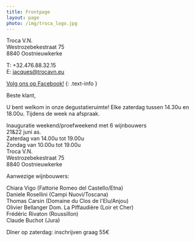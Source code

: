 ```yaml
---
title: Frontpage 
layout: page
photo: /img/troca_logo.jpg
---
```

Troca V.N.  
Westrozebekestraat 75  
8840 Oostnieuwkerke

T: +32.476.88.32.15  
E: jacques@trocavn.eu

[Volg ons op Facebook!](http://www.facebook.be/TrocaVinsNaturels)
{: .text-info }

Beste klant,

U bent welkom in onze degustatieruimte!
Elke zaterdag tussen 14.30u en 18.00u.
Tijdens de week na afspraak.  

Inauguratie weekend/proefweekend met 6 wijnbouwers        
21&22 juni as.    
Zaterdag van 14.00u tot 19.00u     
Zondag van 10.00u tot 19.00u     
Troca V.N.     
Westrozebekestraat 75     
8840 Oostnieuwkerke 

Aanwezige wijnbouwers:

Chiara Vigo (Fattorie Romeo del Castello/Etna)               
Daniele Rosellini (Campi Nuovi/Toscana)       
Thomas Carsin (Domaine du Clos de l'Elu/Anjou)       
Olivier Bellanger Dom. La Piffaudière (Loir et Cher)        
Frédéric Rivaton (Roussillon)    
Claude Buchot (Jura)  

Dîner op zaterdag: inschrijven graag 55€  

